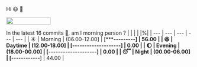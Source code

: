 Hi :smiley: :wave:

<img src="https://jojoee.jojoee.com/api/utcnow" width="120" height="20">

In the latest 16 commits :bug:, am I morning person ? 
| | | | |%|
| --- | --- | --- | --- | --- |
| :sunny: | Morning | (06.00-12.00] | [***********---------] | 56.00 |
| :satisfied: | Daytime | (12.00-18.00] | [--------------------] | 0.00 |
| :moon: | Evening | (18.00-00.00] | [--------------------] | 0.00 |
| :sleeping: | Night | (00.00-06.00] | [********------------] | 44.00 |

